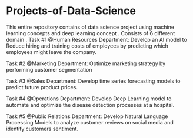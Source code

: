 # Projects-of-Data-Science

This entire repository contains of data science project using machine learning concepts and deep learning concept .
Consists of 6 different domain . 
Task #1 @Human Resources Department: Develop an AI model to Reduce hiring and training costs of employees by predicting which employees might leave the company.

Task #2 @Marketing Department: Optimize marketing strategy by performing customer segmentation

Task #3 @Sales Department: Develop time series forecasting models to predict future product prices.

Task #4 @Operations Department: Develop Deep Learning model to automate and optimize the disease detection processes at a hospital.

Task #5 @Public Relations Department: Develop Natural Language Processing Models to analyze customer reviews on social media and identify customers sentiment.

